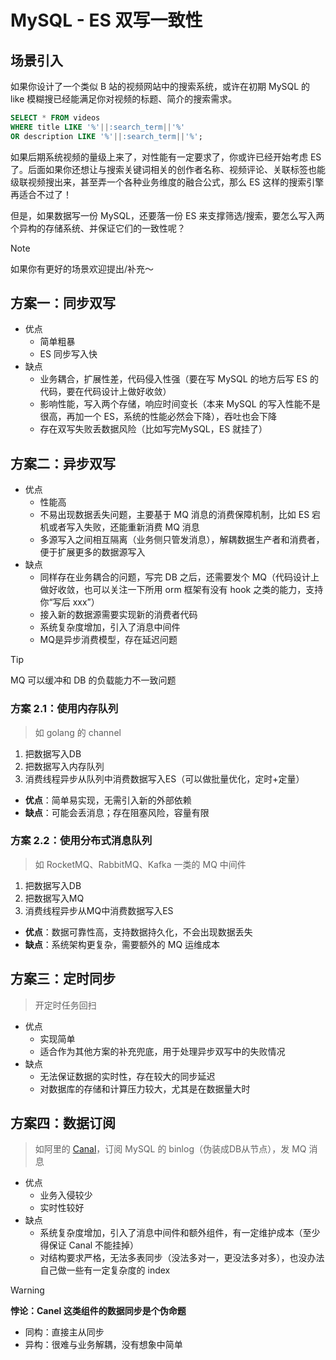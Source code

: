 # MySQL - ES 双写一致性

## 场景引入

如果你设计了一个类似 B 站的视频网站中的搜索系统，或许在初期 MySQL 的 like 模糊搜已经能满足你对视频的标题、简介的搜索需求。

```sql
SELECT * FROM videos
WHERE title LIKE '%'||:search_term||'%'
OR description LIKE '%'||:search_term||'%';
```

如果后期系统视频的量级上来了，对性能有一定要求了，你或许已经开始考虑 ES 了。后面如果你还想让与搜索关键词相关的创作者名称、视频评论、关联标签也能级联视频搜出来，甚至弄一个各种业务维度的融合公式，那么 ES 这样的搜索引擎再适合不过了！

但是，如果数据写一份 MySQL，还要落一份 ES 来支撑筛选/搜索，要怎么写入两个异构的存储系统、并保证它们的一致性呢？

> [!NOTE]
> 如果你有更好的场景欢迎提出/补充～

## 方案一：同步双写

- 优点
    - 简单粗暴
    - ES 同步写入快
- 缺点
    - 业务耦合，扩展性差，代码侵入性强（要在写 MySQL 的地方后写 ES 的代码，要在代码设计上做好收敛）
    - 影响性能，写入两个存储，响应时间变长（本来 MySQL 的写入性能不是很高，再加一个 ES，系统的性能必然会下降），吞吐也会下降
    - 存在双写失败丢数据风险（比如写完MySQL，ES 就挂了）

## 方案二：异步双写

- 优点
    - 性能高
    - 不易出现数据丢失问题，主要基于 MQ 消息的消费保障机制，比如 ES 宕机或者写入失败，还能重新消费 MQ 消息
    - 多源写入之间相互隔离（业务侧只管发消息），解耦数据生产者和消费者，便于扩展更多的数据源写入
- 缺点
	- 同样存在业务耦合的问题，写完 DB 之后，还需要发个 MQ（代码设计上做好收敛，也可以关注一下所用 orm 框架有没有 hook 之类的能力，支持你“写后 xxx”）
    - 接入新的数据源需要实现新的消费者代码
    - 系统复杂度增加，引入了消息中间件
    - MQ是异步消费模型，存在延迟问题

> [!tip] 
> MQ 可以缓冲和 DB 的负载能力不一致问题

### 方案 2.1：使用内存队列

> 如 golang 的 channel

1. 把数据写入DB
2. 把数据写入内存队列
3. 消费线程异步从队列中消费数据写入ES（可以做批量优化，定时+定量）

- **优点**：简单易实现，无需引入新的外部依赖
- **缺点**：可能会丢消息；存在阻塞风险，容量有限

### 方案 2.2：使用分布式消息队列

> 如 RocketMQ、RabbitMQ、Kafka 一类的 MQ 中间件

1. 把数据写入DB
2. 把数据写入MQ
3. 消费线程异步从MQ中消费数据写入ES

- **优点**：数据可靠性高，支持数据持久化，不会出现数据丢失
- **缺点**：系统架构更复杂，需要额外的 MQ 运维成本

## 方案三：定时同步

> 开定时任务回扫

- 优点
    - 实现简单
    - 适合作为其他方案的补充兜底，用于处理异步双写中的失败情况
- 缺点
    - 无法保证数据的实时性，存在较大的同步延迟
	- 对数据库的存储和计算压力较大，尤其是在数据量大时

## 方案四：数据订阅

> 如阿里的 [Canal](https://github.com/alibaba/canal)，订阅 MySQL 的 binlog（伪装成DB从节点），发 MQ 消息

- 优点
    - 业务入侵较少
    - 实时性较好
- 缺点
    - 系统复杂度增加，引入了消息中间件和额外组件，有一定维护成本（至少得保证 Canal 不能挂掉）
    - 对结构要求严格，无法多表同步（没法多对一，更没法多对多），也没办法自己做一些有一定复杂度的 index

> [!WARNING] 
> **悖论：Canel 这类组件的数据同步是个伪命题**
> - 同构：直接主从同步
> - 异构：很难与业务解耦，没有想象中简单